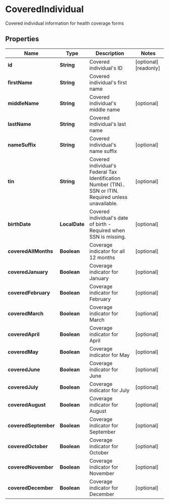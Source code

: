 

# CoveredIndividual

Covered individual information for health coverage forms

## Properties

| Name | Type | Description | Notes |
|------------ | ------------- | ------------- | -------------|
|**id** | **String** | Covered individual&#39;s ID |  [optional] [readonly] |
|**firstName** | **String** | Covered individual&#39;s first name |  |
|**middleName** | **String** | Covered individual&#39;s middle name |  [optional] |
|**lastName** | **String** | Covered individual&#39;s last name |  |
|**nameSuffix** | **String** | Covered individual&#39;s name suffix |  [optional] |
|**tin** | **String** | Covered individual&#39;s Federal Tax Identification Number (TIN).. SSN or ITIN. Required unless unavailable. |  [optional] |
|**birthDate** | **LocalDate** | Covered individual&#39;s date of birth - Required when SSN is missing. |  [optional] |
|**coveredAllMonths** | **Boolean** | Coverage indicator for all 12 months |  [optional] |
|**coveredJanuary** | **Boolean** | Coverage indicator for January |  [optional] |
|**coveredFebruary** | **Boolean** | Coverage indicator for February |  [optional] |
|**coveredMarch** | **Boolean** | Coverage indicator for March |  [optional] |
|**coveredApril** | **Boolean** | Coverage indicator for April |  [optional] |
|**coveredMay** | **Boolean** | Coverage indicator for May |  [optional] |
|**coveredJune** | **Boolean** | Coverage indicator for June |  [optional] |
|**coveredJuly** | **Boolean** | Coverage indicator for July |  [optional] |
|**coveredAugust** | **Boolean** | Coverage indicator for August |  [optional] |
|**coveredSeptember** | **Boolean** | Coverage indicator for September |  [optional] |
|**coveredOctober** | **Boolean** | Coverage indicator for October |  [optional] |
|**coveredNovember** | **Boolean** | Coverage indicator for November |  [optional] |
|**coveredDecember** | **Boolean** | Coverage indicator for December |  [optional] |



